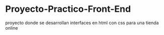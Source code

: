 # Proyecto-Practico-Front-End
proyecto donde se desarrollan interfaces en html con css para una tienda online
